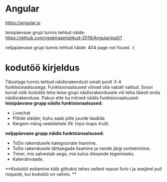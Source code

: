 # Angular
https://angular.io

teisipäevase grupi tunnis tehtud näide: https://github.com/veebiraamistikud-2019/Angular/pull/1

neljapäevase grupi tunnis tehtud näide: 404 page not found. :(

# kodutöö kirjeldus
Täiustage tunnis tehtud näidisrakendust omalt poolt 3-4 funktsionaalsusega. Funktsionaalsused võivad olla vabalt valitud. Soovi korral võib kodutöö teha teise grupi näidisrakendusele või teha täiesti enda näidisrakenduse. Pakun ette ka mõned näidis funktsionaalsused:
**teisipäevane grupp näidis funktsionaalsused:**
* Livechat
* Piltide slaider, kuhu saab pilte juurde laadida
* Kergem mäng veebilehele (N: trips-traps-trull).

**neljapäevane grupp näidis funktsionaalsused:**
* ToDo rakendusele kategooriate lisamine.
* ToDo rakendusele tähtaegade lisamine ja nende järgi sorteerimine. 
* Timer, mis salvestab aega, mis kulus ülesande tegemiseks.
* Kalendrivaade.


**Kodutöö esitamine käib githubis tehes sellest repost fork-i ja seejärel pull requesti, kui kodutöö on valmis. **


